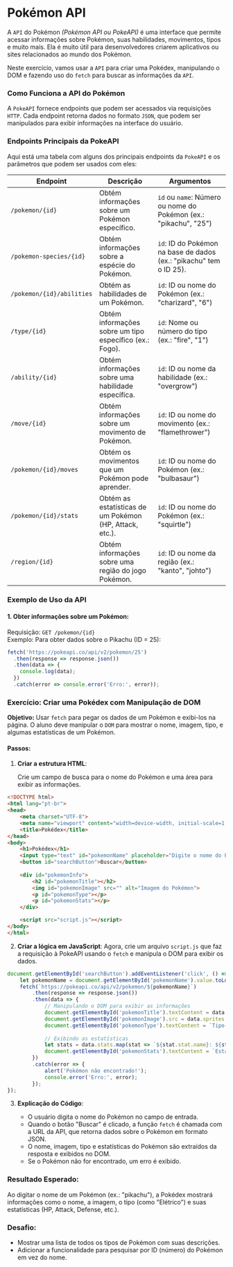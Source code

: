 # Pokémon API

A `API` do Pokémon *(Pokémon API ou PokeAPI)* é uma interface que permite acessar informações sobre Pokémon, suas habilidades, movimentos, tipos e muito mais. Ela é muito útil para desenvolvedores criarem aplicativos ou sites relacionados ao mundo dos Pokémon.

Neste exercício, vamos usar a `API` para criar uma Pokédex, manipulando o DOM e fazendo uso do `fetch` para buscar as informações da `API`.

### Como Funciona a API do Pokémon

A `PokeAPI` fornece endpoints que podem ser acessados via requisições `HTTP`. Cada endpoint retorna dados no formato `JSON`, que podem ser manipulados para exibir informações na interface do usuário.

### Endpoints Principais da PokeAPI

Aqui está uma tabela com alguns dos principais endpoints da `PokeAPI` e os parâmetros que podem ser usados com eles:

| **Endpoint**                           | **Descrição**                                            | **Argumentos**                                                                                   |
|----------------------------------------|----------------------------------------------------------|--------------------------------------------------------------------------------------------------|
| `/pokemon/{id}`                        | Obtém informações sobre um Pokémon específico.            | `id` ou `name`: Número ou nome do Pokémon (ex.: "pikachu", "25")                                  |
| `/pokemon-species/{id}`                | Obtém informações sobre a espécie do Pokémon.             | `id`: ID do Pokémon na base de dados (ex.: "pikachu" tem o ID 25).                               |
| `/pokemon/{id}/abilities`              | Obtém as habilidades de um Pokémon.                       | `id`: ID ou nome do Pokémon (ex.: "charizard", "6")                                               |
| `/type/{id}`                           | Obtém informações sobre um tipo específico (ex.: Fogo).   | `id`: Nome ou número do tipo (ex.: "fire", "1")                                                  |
| `/ability/{id}`                        | Obtém informações sobre uma habilidade específica.       | `id`: ID ou nome da habilidade (ex.: "overgrow")                                                  |
| `/move/{id}`                           | Obtém informações sobre um movimento de Pokémon.         | `id`: ID ou nome do movimento (ex.: "flamethrower")                                               |
| `/pokemon/{id}/moves`                  | Obtém os movimentos que um Pokémon pode aprender.        | `id`: ID ou nome do Pokémon (ex.: "bulbasaur")                                                   |
| `/pokemon/{id}/stats`                  | Obtém as estatísticas de um Pokémon (HP, Attack, etc.).   | `id`: ID ou nome do Pokémon (ex.: "squirtle")                                                    |
| `/region/{id}`                         | Obtém informações sobre uma região do jogo Pokémon.      | `id`: ID ou nome da região (ex.: "kanto", "johto")                                               |

### Exemplo de Uso da API

#### 1. **Obter informações sobre um Pokémon**:

Requisição: `GET /pokemon/{id}`  
Exemplo: Para obter dados sobre o Pikachu (ID = 25):

```javascript
fetch('https://pokeapi.co/api/v2/pokemon/25')
  .then(response => response.json())
  .then(data => {
    console.log(data);
  })
  .catch(error => console.error('Erro:', error));
```

### Exercício: Criar uma Pokédex com Manipulação de DOM

**Objetivo:** Usar `fetch` para pegar os dados de um Pokémon e exibi-los na página. O aluno deve manipular o `DOM` para mostrar o nome, imagem, tipo, e algumas estatísticas de um Pokémon.

#### Passos:

1. **Criar a estrutura HTML**:

   Crie um campo de busca para o nome do Pokémon e uma área para exibir as informações.

```html
<!DOCTYPE html>
<html lang="pt-br">
<head>
    <meta charset="UTF-8">
    <meta name="viewport" content="width=device-width, initial-scale=1.0">
    <title>Pokédex</title>
</head>
<body>
    <h1>Pokédex</h1>
    <input type="text" id="pokemonName" placeholder="Digite o nome do Pokémon">
    <button id="searchButton">Buscar</button>
    
    <div id="pokemonInfo">
        <h2 id="pokemonTitle"></h2>
        <img id="pokemonImage" src="" alt="Imagem do Pokémon">
        <p id="pokemonType"></p>
        <p id="pokemonStats"></p>
    </div>

    <script src="script.js"></script>
</body>
</html>
```

2. **Criar a lógica em JavaScript**:
   Agora, crie um arquivo `script.js` que faz a requisição à PokeAPI usando o `fetch` e manipula o DOM para exibir os dados.

```javascript
document.getElementById('searchButton').addEventListener('click', () => {
    let pokemonName = document.getElementById('pokemonName').value.toLowerCase();
    fetch(`https://pokeapi.co/api/v2/pokemon/${pokemonName}`)
        .then(response => response.json())
        .then(data => {
            // Manipulando o DOM para exibir as informações
            document.getElementById('pokemonTitle').textContent = data.name.toUpperCase();
            document.getElementById('pokemonImage').src = data.sprites.front_default;
            document.getElementById('pokemonType').textContent = `Tipo(s): ${data.types.map(type => type.type.name).join(', ')}`;
            
            // Exibindo as estatísticas
            let stats = data.stats.map(stat => `${stat.stat.name}: ${stat.base_stat}`).join(', ');
            document.getElementById('pokemonStats').textContent = `Estatísticas: ${stats}`;
        })
        .catch(error => {
            alert('Pokémon não encontrado!');
            console.error('Erro:', error);
        });
});
```

3. **Explicação do Código**:

   - O usuário digita o nome do Pokémon no campo de entrada.
   - Quando o botão "Buscar" é clicado, a função `fetch` é chamada com a URL da API, que retorna dados sobre o Pokémon em formato JSON.
   - O nome, imagem, tipo e estatísticas do Pokémon são extraídos da resposta e exibidos no DOM.
   - Se o Pokémon não for encontrado, um erro é exibido.

### Resultado Esperado:

Ao digitar o nome de um Pokémon (ex.: "pikachu"), a Pokédex mostrará informações como o nome, a imagem, o tipo (como "Elétrico") e suas estatísticas (HP, Attack, Defense, etc.).

### Desafio:

- Mostrar uma lista de todos os tipos de Pokémon com suas descrições.
- Adicionar a funcionalidade para pesquisar por ID (número) do Pokémon em vez do nome.
